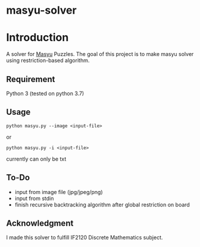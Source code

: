 # masyu-solver
# Introduction
A solver for [Masyu](http://www.nikoli.co.jp/en/puzzles/masyu.html) Puzzles. The goal of this project is to make masyu solver using restriction-based algorithm.

## Requirement
Python 3 (tested on python 3.7)

## Usage
```
python masyu.py --image <input-file>
```
or
```
python masyu.py -i <input-file>
```

<input-file> currently can only be txt

## To-Do
- input from image file (jpg/jpeg/png)
- input from stdin
- finish recursive backtracking algorithm after global restriction on board

## Acknowledgment
I made this solver to fulfill IF2120 Discrete Mathematics subject.
